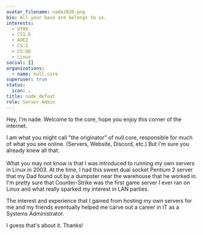 ```yaml
---
avatar_filename: nade2020.png
bio: All your base are belongs to us.
interests:
  - UT99
  - CS1.6
  - AOE2
  - CS:S
  - CS:GO
  - Linux
social: []
organizations:
  - name: null.core
superuser: true
status:
  icon: ☕️
title: nade_defeat
role: Server Admin
---
```

Hey, I'm nade. Welcome to the core, hope you enjoy this corner of the internet. 

I am what you might call "the originator" of null.core, responsible for much of what you see online. (Servers, Website, Discord, etc.) But I'm sure you already knew all that.\
\
What you may not know is that I was introduced to running my own servers in Linux in 2003. At the time, I had this sweet dual socket Pentium 2 server that my Dad found out by a dumpster near the warehouse that he worked in. I'm pretty sure that Counter-Strike was the first game server I ever ran on Linux and what really sparked my interest in LAN parties. 

The interest and experience that I gained from hosting my own servers for me and my friends eventually helped me carve out a career in IT as a Systems Administrator. 

I guess that's about it. Thanks!